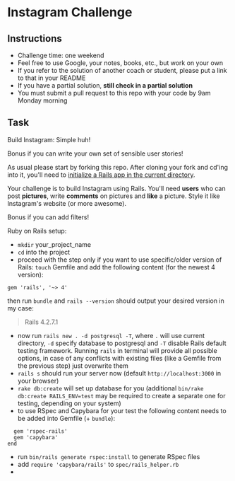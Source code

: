 Instagram Challenge
===================

Instructions
-------
* Challenge time: one weekend
* Feel free to use Google, your notes, books, etc., but work on your own
* If you refer to the solution of another coach or student, please put a link to that in your README
* If you have a partial solution, **still check in a partial solution**
* You must submit a pull request to this repo with your code by 9am Monday morning

Task
-----

Build Instagram: Simple huh!

Bonus if you can write your own set of sensible user stories!

As usual please start by forking this repo. After cloning your fork and cd'ing into it, you'll need to [initialize a Rails app in the current directory](http://blog.jasonmeridth.com/posts/create-rails-application-in-current-directory/).

Your challenge is to build Instagram using Rails. You'll need **users** who can post **pictures**, write **comments** on pictures and **like** a picture. Style it like Instagram's website (or more awesome).

Bonus if you can add filters!

Ruby on Rails setup:

- `mkdir` your_project_name
- `cd` into the project
- proceed with the step only if you want to use specific/older version of Rails:
`touch` Gemfile and add the following content (for the newest 4 version):
```source 'https://rubygems.org'
gem 'rails', '~> 4'
```
then run `bundle` and `rails --version` should output your desired version in my case:
> Rails 4.2.7.1

- now run `rails new . -d postgresql -T`, where `.` will use current directory, `-d` specify database to postgresql and `-T` disable Rails default testing framework. Running `rails` in terminal will provide all possible options, in case of any conflicts with existing files (like a Gemfile from the previous step) just overwrite them
- `rails s` should run your server now (default `http://localhost:3000` in your browser)
- `rake db:create` will set up database for you (additional `bin/rake db:create RAILS_ENV=test` may be required to create a separate one for testing, depending on your system)
- to use RSpec and Capybara for your test the following content needs to be added into Gemfile (+ `bundle`):
```group :test do
  gem 'rspec-rails'
  gem 'capybara'
end
```
- run `bin/rails generate rspec:install` to generate RSpec files
- add `require 'capybara/rails'` to `spec/rails_helper.rb`
-
